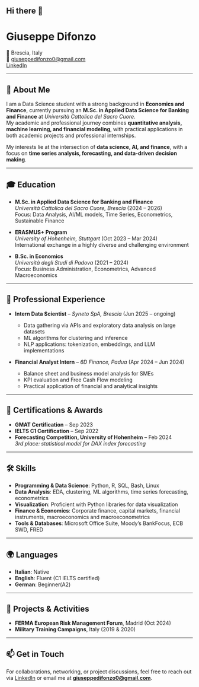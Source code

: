## Hi there 👋

# Giuseppe Difonzo

📍 Brescia, Italy  
📧 giuseppedifonzo0@gmail.com  
[LinkedIn](https://www.linkedin.com/in/giuseppe-difonzo0)  

---

## 👤 About Me
I am a Data Science student with a strong background in **Economics and Finance**, currently pursuing an **M.Sc. in Applied Data Science for Banking and Finance** at *Università Cattolica del Sacro Cuore*.  
My academic and professional journey combines **quantitative analysis, machine learning, and financial modeling**, with practical applications in both academic projects and professional internships.  

My interests lie at the intersection of **data science, AI, and finance**, with a focus on **time series analysis, forecasting, and data-driven decision making**.

---

## 🎓 Education
- **M.Sc. in Applied Data Science for Banking and Finance**  
  *Università Cattolica del Sacro Cuore, Brescia* (2024 – 2026)  
  Focus: Data Analysis, AI/ML models, Time Series, Econometrics, Sustainable Finance  

- **ERASMUS+ Program**  
  *University of Hohenheim, Stuttgart* (Oct 2023 – Mar 2024)  
  International exchange in a highly diverse and challenging environment  

- **B.Sc. in Economics**  
  *Università degli Studi di Padova* (2021 – 2024)  
  Focus: Business Administration, Econometrics, Advanced Macroeconomics  

---

## 💼 Professional Experience
- **Intern Data Scientist** – *Syneto SpA, Brescia* (Jun 2025 – ongoing)  
  - Data gathering via APIs and exploratory data analysis on large datasets  
  - ML algorithms for clustering and inference  
  - NLP applications: tokenization, embeddings, and LLM implementations  

- **Financial Analyst Intern** – *6D Finance, Padua* (Apr 2024 – Jun 2024)  
  - Balance sheet and business model analysis for SMEs  
  - KPI evaluation and Free Cash Flow modeling  
  - Practical application of financial and analytical insights  

---

## 🏅 Certifications & Awards
- **GMAT Certification** – Sep 2023  
- **IELTS C1 Certification** – Sep 2022  
- **Forecasting Competition, University of Hohenheim** – Feb 2024  
  *3rd place: statistical model for DAX index forecasting*  

---

## 🛠 Skills
- **Programming & Data Science**: Python, R, SQL, Bash, Linux  
- **Data Analysis**: EDA, clustering, ML algorithms, time series forecasting, econometrics  
- **Visualization**: Proficient with Python libraries for data visualization  
- **Finance & Economics**: Corporate finance, capital markets, financial instruments, macroeconomics and macroeconometrics
- **Tools & Databases**: Microsoft Office Suite, Moody’s BankFocus, ECB SWD, FRED  

---

## 🌍 Languages
- **Italian**: Native  
- **English**: Fluent (C1 IELTS certified)
- **German**: Beginner(A2)

---

## 📌 Projects & Activities
- **FERMA European Risk Management Forum**, Madrid (Oct 2024)  
- **Military Training Campaigns**, Italy (2019 & 2020)  

---

## 📫 Get in Touch
For collaborations, networking, or project discussions, feel free to reach out via [LinkedIn](https://www.linkedin.com/in/giuseppe-difonzo0) or email me at **giuseppedifonzo0@gmail.com**.

